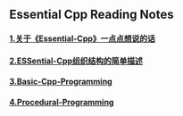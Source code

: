 Essential Cpp Reading Notes
---

#### [1.关于《Essential-Cpp》一点点想说的话](关于《Essential-Cpp》一点点想说的话.md)
#### [2.ESSential-Cpp组织结构的简单描述](ESSential-Cpp组织结构的简单描述.md)
#### [3.Basic-Cpp-Programming](Basic-Cpp-Programming.md)
#### [4.Procedural-Programming](Procedural-Programming.md)
